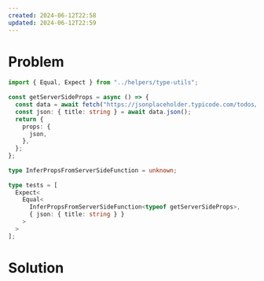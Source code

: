 ```yaml
---
created: 2024-06-12T22:58
updated: 2024-06-12T22:59
---
```

# Problem

```ts file:26-get-result-from-async-function.problem.ts
import { Equal, Expect } from "../helpers/type-utils";  
  
const getServerSideProps = async () => {  
  const data = await fetch("https://jsonplaceholder.typicode.com/todos/1");  
  const json: { title: string } = await data.json();  
  return {  
    props: {  
      json,  
    },  
  };  
};  
  
type InferPropsFromServerSideFunction = unknown;  
  
type tests = [  
  Expect<  
    Equal<  
      InferPropsFromServerSideFunction<typeof getServerSideProps>,  
      { json: { title: string } }  
    >  
  >  
];
```

# Solution

```ts
```
